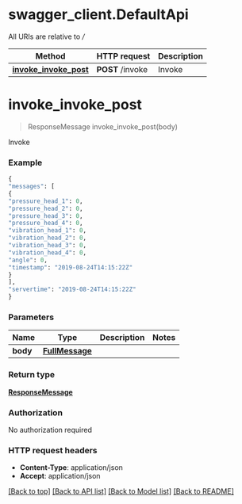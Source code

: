 # swagger_client.DefaultApi

All URIs are relative to */*

Method | HTTP request | Description
------------- | ------------- | -------------
[**invoke_invoke_post**](DefaultApi.md#invoke_invoke_post) | **POST** /invoke | Invoke

# **invoke_invoke_post**
> ResponseMessage invoke_invoke_post(body)

Invoke

### Example
```python
{
"messages": [
{
"pressure_head_1": 0,
"pressure_head_2": 0,
"pressure_head_3": 0,
"pressure_head_4": 0,
"vibration_head_1": 0,
"vibration_head_2": 0,
"vibration_head_3": 0,
"vibration_head_4": 0,    
"angle": 0,
"timestamp": "2019-08-24T14:15:22Z"
}
],
"servertime": "2019-08-24T14:15:22Z"
}
```

### Parameters

Name | Type | Description  | Notes
------------- | ------------- | ------------- | -------------
 **body** | [**FullMessage**](FullMessage.md)|  | 

### Return type

[**ResponseMessage**](ResponseMessage.md)

### Authorization

No authorization required

### HTTP request headers

 - **Content-Type**: application/json
 - **Accept**: application/json

[[Back to top]](#) [[Back to API list]](../README.md#documentation-for-api-endpoints) [[Back to Model list]](../README.md#documentation-for-models) [[Back to README]](../README.md)

